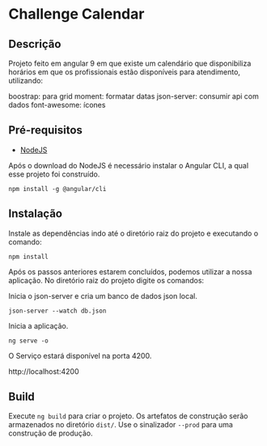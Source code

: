 # Challenge Calendar

## Descrição

Projeto feito em angular 9 em que existe um calendário que disponibiliza horários em que os profissionais estão disponíveis para atendimento, utilizando:

boostrap: para grid
moment: formatar datas
json-server: consumir api com dados
font-awesome: ícones

## Pré-requisitos

- [NodeJS](https://nodejs.org/en/download/)

Após o download do NodeJS é necessário instalar o Angular CLI, a qual esse projeto foi construído.

```
npm install -g @angular/cli
```

## Instalação

Instale as dependências indo até o diretório raiz do projeto e executando o comando:

```
npm install
```

Após os passos anteriores estarem concluídos, podemos utilizar a nossa aplicação.
No diretório raiz do projeto digite os comandos:

Inicia o json-server e cria um banco de dados json local.

```
json-server --watch db.json
```

Inicia a aplicação.

```
ng serve -o
```

O Serviço estará disponível na porta 4200.

http://localhost:4200

## Build

Execute `ng build` para criar o projeto. Os artefatos de construção serão armazenados no diretório `dist/`. Use o sinalizador `--prod` para uma construção de produção.
